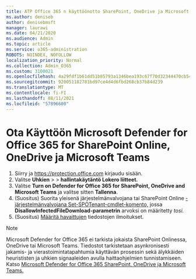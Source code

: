 ```yaml
---
title: ATP Office 365 n käyttöönotto SharePoint, OneDrive ja Microsoft Teams
ms.author: deniseb
author: denisebmsft
manager: laurawi
ms.date: 04/21/2020
ms.audience: Admin
ms.topic: article
ms.service: o365-administration
ROBOTS: NOINDEX, NOFOLLOW
localization_priority: Normal
ms.collection: Admin_O365
ms.custom: 3100021
ms.openlocfilehash: 4a29fdf1b61dd51b85793a1346bea193c67f70d32344470cb5449cf767da4a24
ms.sourcegitcommit: 920051182781bd97ce4d4d6fbd268cb37b84d239
ms.translationtype: MT
ms.contentlocale: fi-FI
ms.lasthandoff: 08/11/2021
ms.locfileid: "57896600"
---
```

# <a name="enable-microsoft-defender-for-office-365-for-sharepoint-online-onedrive-and-microsoft-teams"></a>Ota Käyttöön Microsoft Defender for Office 365 for SharePoint Online, OneDrive ja Microsoft Teams

1. Siirry ja https://protection.office.com kirjaudu sisään.
2. Valitse **Uhkien**  >    >  **hallintakäytäntö Lokero liitteet.**
3. Valitse **Turn on Defender for Office 365 for SharePoint, OneDrive and Microsoft Teams** ja valitse sitten **Tallenna**.
4. (Suositus) Suorita yleisenä järjestelmänvalvojana tai SharePoint Online [-järjestelmänvalvojana Set-SPOTenant-cmdlet-komento,](https://docs.microsoft.com/powershell/module/sharepoint-online/Set-SPOTenant?view=sharepoint-ps) jossa **DisallowInfectedFileDownload-parametrin** arvoksi on määritetty *tosi.*
5. (Suositus) [Määritä havaittujen](https://docs.microsoft.com/microsoft-365/security/office-365-security/turn-on-atp-for-spo-odb-and-teams#set-up-alerts-for-detected-files) tiedostojen ilmoitukset.

> [!NOTE]
> Microsoft Defender for Office 365 ei tarkista jokaista SharePoint Onlinessa, OneDrive tai Microsoft Teams. Tiedostot tarkistetaan asynkronisesti jakamis- ja vierastoimintatapahtumia käyttävän prosessin sekä älykkäiden heurististen ja uhkien signaaleiden avulla haittaohjelmien tunnistamiseen. Katso [Microsoft Defender for Office 365 SharePoint, OneDrive ja Microsoft Teams.](https://docs.microsoft.com/microsoft-365/security/office-365-security/atp-for-spo-odb-and-teams)